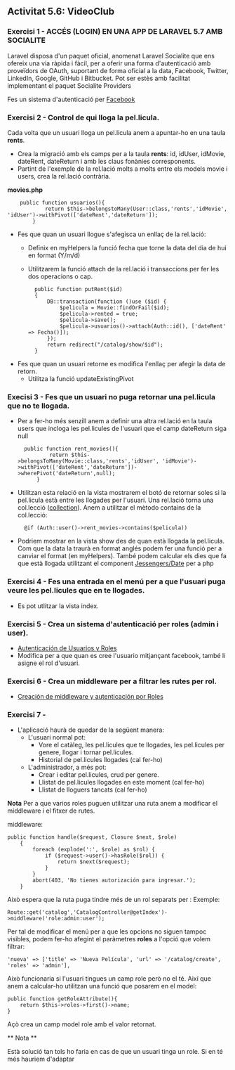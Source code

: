 ## Activitat 5.6: VideoClub

### Exercisi 1 - ACCÉS (LOGIN) EN UNA APP DE LARAVEL 5.7 AMB SOCIALITE

Laravel disposa d'un paquet oficial, anomenat Laravel Socialite que ens ofereix una via ràpida i fàcil, per a oferir una forma d'autenticació amb proveïdors de OAuth, suportant de forma oficial a la data, Facebook, Twitter, LinkedIn, Google, GitHub i Bitbucket. Pot ser estès amb facilitat implementant el paquet Socialite Providers

Fes un sistema d'autenticació per [Facebook](https://castris.com/acceso-login-en-una-app-de-laravel-5-7-con-socialite/)

### Exercisi 2 - Control de qui lloga la pel.licula.

Cada volta que un usuari lloga un pel.licula anem a apuntar-ho en una taula **rents**. 

* Crea la migració amb els camps per a la taula **rents**: id, idUser, idMovie, dateRent, dateReturn i amb les claus fonànies corresponents.
* Partint de l'exemple de la rel.lació molts a molts entre els models movie i users, crea la rel.lació contrària. 

**movies.php**

		public function usuarios(){
		        return $this->belongstoMany(User::class,'rents','idMovie', 'idUser')->withPivot(['dateRent','dateReturn']);
		    }

* Fes que quan un usuari llogue s'afegisca un enllaç de la rel.lació:
	* Definix en myHelpers la funció fecha que torne la data del dia de hui en format (Y/m/d) 
	* Utilitzarem la funció attach de la rel.lació i transaccions per fer les dos operacions o cap.

			public function putRent($id)
		    {
		        DB::transaction(function ()use ($id) {
		            $pelicula = Movie::findOrFail($id);
		            $pelicula->rented = true;
		            $pelicula->save();
		            $pelicula->usuarios()->attach(Auth::id(), ['dateRent' => Fecha()]);
		        });
		        return redirect("/catalog/show/$id");
		    }
	    
* Fes que quan un usuari retorne es modifica l'enllaç per afegir la data de retorn.
	* Utilitza la funció updateExistingPivot

	
### Execisi 3 - Fes que un usuari no puga retornar una pel.licula que no te llogada.

* Per a fer-ho més senzill anem a definir una altra rel.lació en la taula users que incloga les pel.licules de l'usuari que el camp dateReturn siga null

		public function rent_movies(){
		        return $this->belongsToMany(Movie::class,'rents','idUser', 'idMovie')->withPivot(['dateRent','dateReturn'])->wherePivot('dateReturn',null);
		    }
* Utilitzan esta relació en la vista mostrarem el botó de retornar soles si la pel.licula està entre les llogades per l'usuari. Una rel.lació torna una col.lecció ([collection](https://laravel.com/docs/5.7/collections)). Anem a utilitzar el mètodo contains de la col.lecció:

		@if (Auth::user()->rent_movies->contains($pelicula)) 
		
* Podriem mostrar en la vista show des de quan està llogada la pel.licula. Com que la data la traurà en format anglés podem fer una funció per a canviar el format (en myHelpers). També podem calcular els dies que fa que està llogada utilitzant el component [Jessengers/Date](https://github.com/jenssegers/date) per a php
 

### Exercisi 4 - Fes una entrada en el menú per a que l'usuari puga veure les pel.licules que en te llogades.

* Es pot utlitzar la vista index. 


### Exercisi 5 - Crea un sistema d'autenticació per roles (admin i user).

* [Autenticación de Usuarios y Roles](https://medium.com/@cvallejo/autenticación-de-usuarios-y-roles-en-laravel-5-5-97ab59552d91)
* Modifica per a que quan es cree l'usuario mitjançant facebook, també li asigne el rol d'usuari.

### Exercisi 6 - Crea un middleware per a filtrar les rutes per rol.

* [Creación de middleware y autenticación por Roles](https://medium.com/@cvallejo/middleware-roles-en-laravel-5-6-87541406426f)

### Exercisi 7 - 

*  L'aplicació haurà de quedar de la següent manera:
	* L'usuari normal pot:
		* Vore el catàleg, les pel.licules que te llogades, les pel.licules per genere, llogar i tornar pel.licules.
		* Historial de pel.licules llogades (cal fer-ho)
	* L'administrador, a més pot:
		* Crear i editar pel.licules, crud per genere.
		* Llistat de pel.licules llogades en este moment (cal fer-ho)
		* Llistat de lloguers tancats (cal fer-ho)

**Nota**
Per a que varios roles puguen utilitzar una ruta anem a modificar el middleware i el fitxer de rutes.

middleware:

	public function handle($request, Closure $next, $role)
	    { 
	        foreach (explode(':', $role) as $rol) {
	            if ($request->user()->hasRole($rol)) {
	                return $next($request);
	            }
	        }
	        abort(403, 'No tienes autorización para ingresar.');
	    }
Això espera que la ruta puga tindre més de un rol separats per :
Exemple:

 	Route::get('catalog','CatalogController@getIndex')->middleware('role:admin:user');
  

Per tal de modificar el menú per a que les opcions no siguen tampoc visibles, podem fer-ho afegint el paràmetres **roles** a l'opció que volem filtrar:

	'nueva' => ['title' => 'Nueva Película', 'url' => '/catalog/create', 'roles' => 'admin'],
	
Això funcionaria si l'usuari tingues un camp role però no el té. Així que anem a calcular-ho utilitzan una funció que posarem en el model:

	public function getRoleAttribute(){
        return $this->roles->first()->name;
    }
    
Açò crea un camp model role amb el valor retornat.

** Nota ** 

Està solució tan tols ho faria en cas de que un usuari tinga un role. Si en té més hauriem d'adaptar 
	





